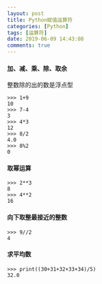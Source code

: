 ```yaml
---
layout: post
title: Python赋值运算符
categories: [Python]
tags: [运算符]
date: 2019-06-09 14:43:08
comments: true
---
```



#### 加、减、乘、除、取余
整数除的出的数是浮点型
```
>>> 1+9
10
>>> 7-4
3
>>> 4*3
12
>>> 8/2
4.0
>>> 8%2
0
```

#### 取幂运算

```
>>> 2**3
8
>>> 4**2
16
```

#### 向下取整最接近的整数


```
>>> 9//2
4
```

#### 求平均数

```
>>> print((30+31+32+33+34)/5)
32.0
```

